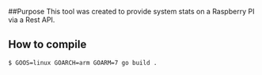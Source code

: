##Purpose
This tool was created to provide system stats on a Raspberry PI via a Rest API.
## How to compile
`$ GOOS=linux GOARCH=arm GOARM=7 go build .`
